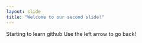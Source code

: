```yaml
---
layout: slide
title: "Welcome to our second slide!"
---
```

Starting to learn github
Use the left arrow to go back!
